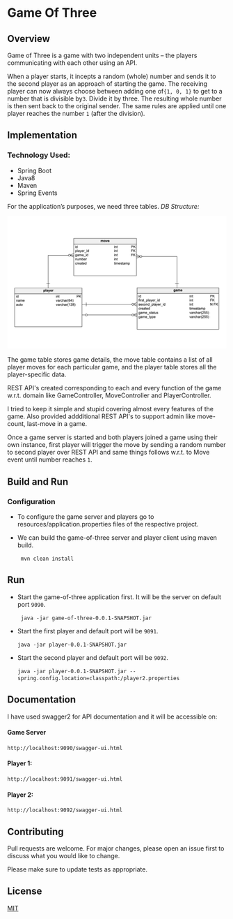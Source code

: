 # Game Of Three

## Overview 

Game of Three is a game with two independent units – the players communicating with each other using an API. 

When a player starts, it incepts a random (whole) number and sends it to the second player as an approach of starting the game. The receiving player can now always choose between adding one of​ `{­1, 0, 1}` ​to get to a number that is divisible by​ `3`. Divide it by three. The resulting whole number is then sent back to the original sender. The same rules are applied until one player reaches the number​ `1` (after the division).


## Implementation 

### Technology Used:
- Spring Boot
- Java8
- Maven
- Spring Events

For the application’s purposes, we need three tables. 
*DB Structure:* 

![alt tag](https://github.com/evisgod/game/blob/master/DB_Structure.jpeg)

The game table stores game details, the move table contains a list of all player moves for each particular game, and the player table stores all the player-specific data.

REST API's created corresponding to each and every function of the game w.r.t. domain like GameController, MoveController and PlayerController.

I tried to keep it simple and stupid covering almost every features of the game. Also provided addditional REST API's to support admin like move-count, last-move in a game. 

Once a game server is started and both players joined a game using their own instance, first player will trigger the move by sending a random number to second player over REST API and same things follows w.r.t. to Move event until number reaches `1`.

## Build and Run

### Configuration

- To configure the game server and players go to resources/application.properties files of the respective project.
- We can build the game-of-three server and player client using maven build.

       mvn clean install


## Run

- Start the game-of-three application first. It will be the server on default port `9090`.


       java -jar game-of-three-0.0.1-SNAPSHOT.jar

- Start the first player and default port will be `9091`.

     
      java -jar player-0.0.1-SNAPSHOT.jar

- Start the second player and default port will be `9092`. 
      
     
      java -jar player-0.0.1-SNAPSHOT.jar --spring.config.location=classpath:/player2.properties

## Documentation

I have used swagger2 for API documentation and it will be accessible on: 

#### Game Server
    http://localhost:9090/swagger-ui.html

#### Player 1: 
    http://localhost:9091/swagger-ui.html

#### Player 2:
    http://localhost:9092/swagger-ui.html


## Contributing
Pull requests are welcome. For major changes, please open an issue first to discuss what you would like to change.

Please make sure to update tests as appropriate.

## License
[MIT](https://choosealicense.com/licenses/mit/)
